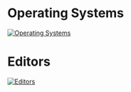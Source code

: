 ###

# Operating Systems
[![Operating Systems](https://skillicons.dev/icons?i=linux,ubuntu,windows)](https://skillicons.dev)

# Editors
[![Editors](https://skillicons.dev/icons?i=sublime,visualstudio)](https://skillicons.dev)
